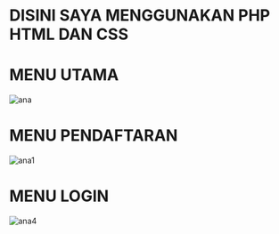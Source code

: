 # DISINI SAYA MENGGUNAKAN PHP HTML DAN CSS


# MENU UTAMA

![ana](https://github.com/muhammadzidanfadilah/Project-rpl-Penjualan-Kue/assets/115553474/323d915e-4262-41c0-9e5d-321f86571bd9)


# MENU PENDAFTARAN

![ana1](https://github.com/muhammadzidanfadilah/Project-rpl-Penjualan-Kue/assets/115553474/69264bd2-ed1e-406a-8d2d-0db871c46ddf)



# MENU LOGIN

![ana4](https://github.com/muhammadzidanfadilah/Project-rpl-Penjualan-Kue/assets/115553474/d0dd4a19-3daa-4636-8615-bafd21afa54a)



